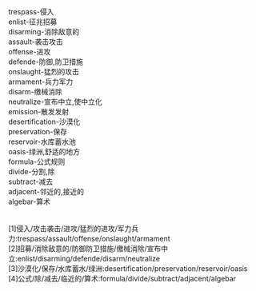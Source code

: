 trespass-侵入<br>
enlist-征兆招募<br>
disarming-消除敌意的<br>
assault-袭击攻击<br>
offense-进攻<br>
defende-防御,防卫措施<br>
onslaught-猛烈的攻击<br>
armament-兵力军力<br>
disarm-缴械消除<br>
neutralize-宣布中立,使中立化<br>
emission-散发发射<br>
desertification-沙漠化<br>
preservation-保存<br>
reservoir-水库蓄水池<br>
oasis-绿洲,舒适的地方<br>
formula-公式规则<br>
divide-分割,除<br>
subtract-减去<br>
adjacent-邻近的,接近的<br>
algebar-算术<br>
<br>
<br>
[1]侵入/攻击袭击/进攻/猛烈的进攻/军力兵力:trespass/assault/offense/onslaught/armament<br>
[2]招募/消除敌意的/防御防卫措施/缴械消除/宣布中立:enlist/disarming/defende/disarm/neutralize<br>
[3]沙漠化/保存/水库蓄水/绿洲:desertification/preservation/reservoir/oasis<br>
[4]公式/除/减去/临近的/算术:formula/divide/subtract/adjacent/algebar<br>
<br>
<br>
